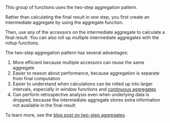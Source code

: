 This group of functions uses the two-step aggregation pattern.

Rather than calculating the final result in one step, you first create an
intermediate aggregate by using the aggregate function.

Then, use any of the accessors on the intermediate aggregate to calculate a
final result. You can also roll up multiple intermediate aggregates with the
rollup functions.

The two-step aggregation pattern has several advantages:

1.  More efficient because multiple accessors can reuse the same aggregate
1.  Easier to reason about performance, because aggregation is separate from
    final computation
1.  Easier to understand when calculations can be rolled up into larger
    intervals, especially in window functions and [continuous aggregates][caggs]
1.  Can perform retrospective analysis even when underlying data is dropped, because
    the intermediate aggregate stores extra information not available in the
    final result

To learn more, see the [blog post on two-step
aggregates][blog-two-step-aggregates].

[blog-two-step-aggregates]: https://www.timescale.com/blog/how-postgresql-aggregation-works-and-how-it-inspired-our-hyperfunctions-design-2/
[caggs]: /use-timescale/:currentVersion:/continuous-aggregates/about-continuous-aggregates/
